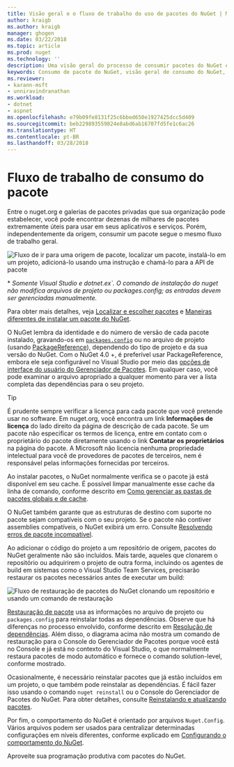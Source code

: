 ```yaml
---
title: Visão geral e o fluxo de trabalho do uso de pacotes do NuGet | Microsoft Docs
author: kraigb
ms.author: kraigb
manager: ghogen
ms.date: 03/22/2018
ms.topic: article
ms.prod: nuget
ms.technology: ''
description: Uma visão geral do processo de consumir pacotes do NuGet em um projeto, com links para outras partes específicas do processo.
keywords: Consumo de pacote do NuGet, visão geral de consumo do NuGet, fluxo de trabalho de consumo do NuGet, fluxo de trabalho de consumo do pacote, visão geral de consumo do pacote
ms.reviewer:
- karann-msft
- unniravindranathan
ms.workload:
- dotnet
- aspnet
ms.openlocfilehash: e79b09fe8131f25c6bbed650e1927425dcc5d409
ms.sourcegitcommit: beb229893559824e8abd6ab16707fd5fe1c6ac26
ms.translationtype: HT
ms.contentlocale: pt-BR
ms.lasthandoff: 03/28/2018
---
```

# <a name="package-consumption-workflow"></a>Fluxo de trabalho de consumo do pacote

Entre o nuget.org e galerias de pacotes privadas que sua organização pode estabelecer, você pode encontrar dezenas de milhares de pacotes extremamente úteis para usar em seus aplicativos e serviços. Porém, independentemente da origem, consumir um pacote segue o mesmo fluxo de trabalho geral.

![Fluxo de ir para uma origem de pacote, localizar um pacote, instalá-lo em um projeto, adicioná-lo usando uma instrução e chamá-lo para a API de pacote](media/Overview-01-GeneralFlow.png)

\* _Somente Visual Studio e dotnet.ex`. O comando de instalação do nuget não modifica arquivos de projeto ou packages.config; as entradas devem ser gerenciadas manualmente._

Para obter mais detalhes, veja [Localizar e escolher pacotes](../consume-packages/finding-and-choosing-packages.md) e [Maneiras diferentes de instalar um pacote do NuGet](ways-to-install-a-package.md).

O NuGet lembra da identidade e do número de versão de cada pacote instalado, gravando-os em [`packages.config`](../reference/packages-config.md) ou no arquivo de projeto (usando [PackageReference](../consume-packages/package-references-in-project-files.md)), dependendo do tipo de projeto e da sua versão do NuGet. Com o NuGet 4.0 +, é preferível usar PackageReference, embora ele seja configurável no Visual Studio por meio das [opções de interface do usuário do Gerenciador de Pacotes](../tools/package-manager-ui.md). Em qualquer caso, você pode examinar o arquivo apropriado a qualquer momento para ver a lista completa das dependências para o seu projeto.

> [!Tip]
> É prudente sempre verificar a licença para cada pacote que você pretende usar no software. Em nuget.org, você encontra um link **Informações de licença** do lado direito da página de descrição de cada pacote. Se um pacote não especificar os termos de licença, entre em contato com o proprietário do pacote diretamente usando o link **Contatar os proprietários** na página do pacote. A Microsoft não licencia nenhuma propriedade intelectual para você de provedores de pacotes de terceiros, nem é responsável pelas informações fornecidas por terceiros.

Ao instalar pacotes, o NuGet normalmente verifica se o pacote já está disponível em seu cache. É possível limpar manualmente esse cache da linha de comando, conforme descrito em [Como gerenciar as pastas de pacotes globais e de cache](../consume-packages/managing-the-global-packages-and-cache-folders.md).

O NuGet também garante que as estruturas de destino com suporte no pacote sejam compatíveis com o seu projeto. Se o pacote não contiver assemblies compatíveis, o NuGet exibirá um erro. Consulte [Resolvendo erros de pacote incompatível](dependency-resolution.md#resolving-incompatible-package-errors).

Ao adicionar o código do projeto a um repositório de origem, pacotes do NuGet geralmente não são incluídos. Mais tarde, aqueles que clonarem o repositório ou adquirirem o projeto de outra forma, incluindo os agentes de build em sistemas como o Visual Studio Team Services, precisarão restaurar os pacotes necessários antes de executar um build:

![Fluxo de restauração de pacotes do NuGet clonando um repositório e usando um comando de restauração](media/Overview-02-RestoreFlow.png)

[Restauração de pacote](../consume-packages/package-restore.md) usa as informações no arquivo de projeto ou `packages.config` para reinstalar todas as dependências. Observe que há diferenças no processo envolvido, conforme descrito em [Resolução de dependências](../consume-packages/dependency-resolution.md). Além disso, o diagrama acima não mostra um comando de restauração para o Console do Gerenciador de Pacotes porque você está no Console e já está no contexto do Visual Studio, o que normalmente restaura pacotes de modo automático e fornece o comando solution-level, conforme mostrado.

Ocasionalmente, é necessário reinstalar pacotes que já estão incluídos em um projeto, o que também pode reinstalar as dependências. É fácil fazer isso usando o comando `nuget reinstall` ou o Console do Gerenciador de Pacotes do NuGet. Para obter detalhes, consulte [Reinstalando e atualizando pacotes](../consume-packages/reinstalling-and-updating-packages.md).

Por fim, o comportamento do NuGet é orientado por arquivos `Nuget.Config`. Vários arquivos podem ser usados para centralizar determinadas configurações em níveis diferentes, conforme explicado em [Configurando o comportamento do NuGet](../consume-packages/configuring-nuget-behavior.md).

Aproveite sua programação produtiva com pacotes do NuGet.
